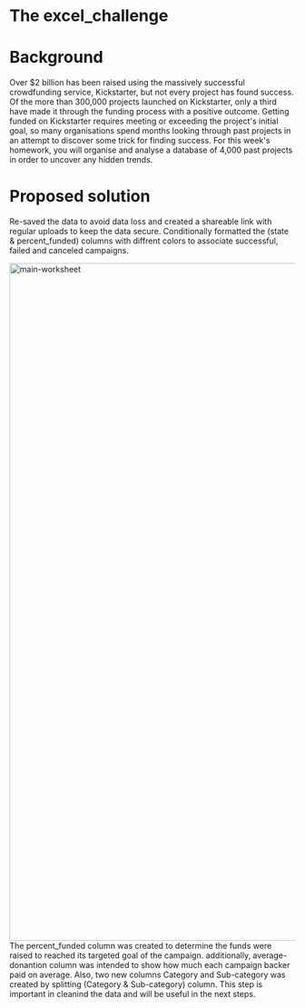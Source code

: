 # The excel_challenge

# Background 
Over $2 billion has been raised using the massively successful crowdfunding service, Kickstarter, but not every project has found success. Of the more than 300,000 projects launched on Kickstarter, only a third have made it through the funding process with a positive outcome.
Getting funded on Kickstarter requires meeting or exceeding the project's initial goal, so many organisations spend months looking through past projects in an attempt to discover some trick for finding success. For this week's homework, you will organise and analyse a database of 4,000 past projects in order to uncover any hidden trends.

# Proposed solution
Re-saved the data to avoid data loss and created a shareable link with regular uploads to keep the data secure. Conditionally formatted the (state & percent_funded) columns with diffrent colors to associate successful, failed and canceled campaigns.  

<img width="1194" alt="main-worksheet" src="https://user-images.githubusercontent.com/104544617/167882592-9bba87b2-b827-4884-8281-706056554e3b.png">
The percent_funded column was created to determine the funds were raised to reached its targeted goal of the campaign. additionally, average-donantion column was intended to show how much each campaign backer paid on average. Also, two new columns Category and Sub-category was created by splitting (Category & Sub-category) column. This step is important in cleanind the data and will be useful in the next steps. 

